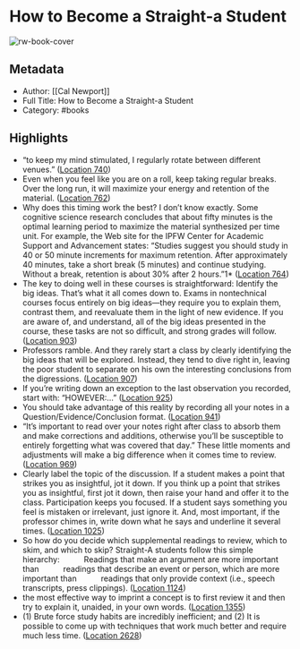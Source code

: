 # How to Become a Straight-a Student

![rw-book-cover](https://images-na.ssl-images-amazon.com/images/I/51mKmt0ltIL._SL200_.jpg)

## Metadata
- Author: [[Cal Newport]]
- Full Title: How to Become a Straight-a Student
- Category: #books

## Highlights
- “to keep my mind stimulated, I regularly rotate between different venues.” ([Location 740](https://readwise.io/to_kindle?action=open&asin=B000MAHBYQ&location=740))
- Even when you feel like you are on a roll, keep taking regular breaks. Over the long run, it will maximize your energy and retention of the material. ([Location 762](https://readwise.io/to_kindle?action=open&asin=B000MAHBYQ&location=762))
- Why does this timing work the best? I don’t know exactly. Some cognitive science research concludes that about fifty minutes is the optimal learning period to maximize the material synthesized per time unit. For example, the Web site for the IPFW Center for Academic Support and Advancement states: “Studies suggest you should study in 40 or 50 minute increments for maximum retention. After approximately 40 minutes, take a short break (5 minutes) and continue studying. Without a break, retention is about 30% after 2 hours.”1* ([Location 764](https://readwise.io/to_kindle?action=open&asin=B000MAHBYQ&location=764))
- The key to doing well in these courses is straightforward: Identify the big ideas. That’s what it all comes down to. Exams in nontechnical courses focus entirely on big ideas—they require you to explain them, contrast them, and reevaluate them in the light of new evidence. If you are aware of, and understand, all of the big ideas presented in the course, these tasks are not so difficult, and strong grades will follow. ([Location 903](https://readwise.io/to_kindle?action=open&asin=B000MAHBYQ&location=903))
- Professors ramble. And they rarely start a class by clearly identifying the big ideas that will be explored. Instead, they tend to dive right in, leaving the poor student to separate on his own the interesting conclusions from the digressions. ([Location 907](https://readwise.io/to_kindle?action=open&asin=B000MAHBYQ&location=907))
- If you’re writing down an exception to the last observation you recorded, start with: “HOWEVER:…” ([Location 925](https://readwise.io/to_kindle?action=open&asin=B000MAHBYQ&location=925))
- You should take advantage of this reality by recording all your notes in a Question/Evidence/Conclusion format. ([Location 941](https://readwise.io/to_kindle?action=open&asin=B000MAHBYQ&location=941))
- “It’s important to read over your notes right after class to absorb them and make corrections and additions, otherwise you’ll be susceptible to entirely forgetting what was covered that day.” These little moments and adjustments will make a big difference when it comes time to review. ([Location 969](https://readwise.io/to_kindle?action=open&asin=B000MAHBYQ&location=969))
- Clearly label the topic of the discussion. If a student makes a point that strikes you as insightful, jot it down. If you think up a point that strikes you as insightful, first jot it down, then raise your hand and offer it to the class. Participation keeps you focused. If a student says something you feel is mistaken or irrelevant, just ignore it. And, most important, if the professor chimes in, write down what he says and underline it several times. ([Location 1025](https://readwise.io/to_kindle?action=open&asin=B000MAHBYQ&location=1025))
- So how do you decide which supplemental readings to review, which to skim, and which to skip? Straight-A students follow this simple hierarchy:           Readings that make an argument are more important than           readings that describe an event or person, which are more important than           readings that only provide context (i.e., speech transcripts, press clippings). ([Location 1124](https://readwise.io/to_kindle?action=open&asin=B000MAHBYQ&location=1124))
- the most effective way to imprint a concept is to first review it and then try to explain it, unaided, in your own words. ([Location 1355](https://readwise.io/to_kindle?action=open&asin=B000MAHBYQ&location=1355))
- (1) Brute force study habits are incredibly inefficient; and (2) It is possible to come up with techniques that work much better and require much less time. ([Location 2628](https://readwise.io/to_kindle?action=open&asin=B000MAHBYQ&location=2628))

